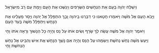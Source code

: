 
וַיְשַׁלַּח יְהוָה בָּעָם אֵת הַנְּחָשִׁים הַשְּׂרָפִים וַיְנַשְּׁכוּ אֶת הָעָם וַיָּמָת עַם רָב מִיִּשְׂרָאֵל

וַיָּבֹא הָעָם אֶל מֹשֶׁה וַיֹּאמְרוּ חָטָאנוּ כִּי דִבַּרְנוּ בַיהוָה וָבָךְ הִתְפַּלֵּל אֶל יְהוָה וְיָסֵר מֵעָלֵינוּ אֶת הַנָּחָשׁ וַיִּתְפַּלֵּל מֹשֶׁה בְּעַד הָעָם

וַיֹּאמֶר יְהוָה אֶל מֹשֶׁה עֲשֵׂה לְךָ שָׂרָף וְשִׂים אֹתוֹ עַל נֵס וְהָיָה כָּל הַנָּשׁוּךְ וְרָאָה אֹתוֹ וָחָי

וַיַּעַשׂ מֹשֶׁה נְחַשׁ נְחֹשֶׁת וַיְשִׂמֵהוּ עַל הַנֵּס וְהָיָה אִם נָשַׁךְ הַנָּחָשׁ אֶת אִישׁ וְהִבִּיט אֶל נְחַשׁ הַנְּחֹשֶׁת וָחָי

